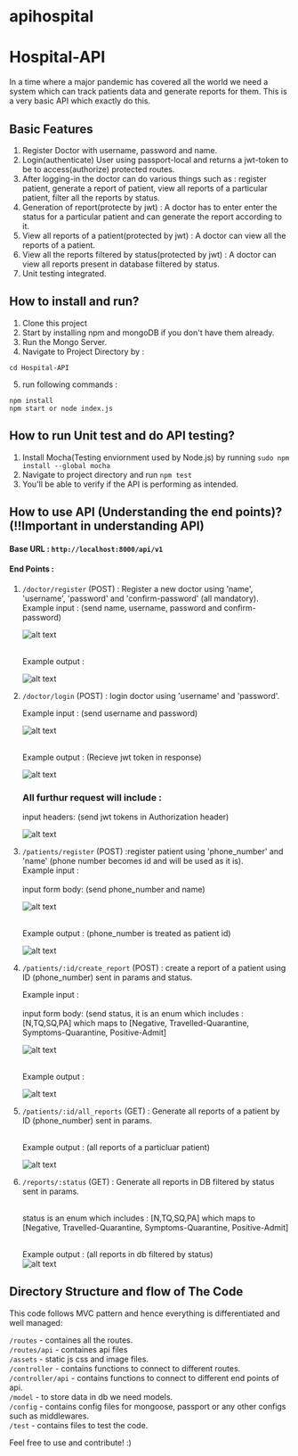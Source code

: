 # apihospital
# Hospital-API
In a time where a major pandemic has covered all the world we need a system which can track patients data and generate reports for them. This is a very basic API which exactly do this. 

## Basic Features
1. Register Doctor with username, password and name.
2. Login(authenticate) User using passport-local and returns a jwt-token to be to access(authorize) protected routes.
3. After logging-in the doctor can do various things such as : register patient, generate a report of patient, view all reports of a particular patient, filter all the reports by status.
4. Generation of report(protecte by jwt) : A doctor has to enter enter the status for a particular patient and can generate the report according to it.
5. View all reports of a patient(protected by jwt) : A doctor can view all the reports of a patient.
6. View all the reports filtered by status(protected by jwt) : A doctor can view all reports present in database filtered by status.
7. Unit testing integrated.

## How to install and run?
1. Clone this project
2. Start by installing npm and mongoDB if you don't have them already.
3. Run the Mongo Server.
4. Navigate to Project Directory by :
```
cd Hospital-API
```
5. run following commands :
```
npm install 
npm start or node index.js
```
## How to run Unit test and do API testing?
1. Install Mocha(Testing enviornment used by Node.js) by running `sudo npm install --global mocha`
2. Navigate to project directory and run `npm test`
3. You'll be able to verify if the API is performing as intended.

## How to use API (Understanding the end points)? (!!Important in understanding API)
#### Base URL : `http://localhost:8000/api/v1`
#### End Points :
1. `/doctor/register` (POST) : Register a new doctor using 'name', 'username', 'password' and 'confirm-password' (all mandatory).<br>
   Example input : (send name, username, password and confirm-password) <br>
   
   ![alt text](/static/doctor-register-input.png)
   
   <br>Example output : <br>
   
   ![alt text](/static/doctor-register-output.png)
   
2. `/doctor/login` (POST) : login doctor using 'username' and 'password'. <br>

   Example input : (send username and password) <br>
   
   ![alt text](/static/doctor-login-input.png) 
   
   <br>Example output : (Recieve jwt token in response) <br>
  
   ![alt text](/static/doctor-login-output.png)
   
   ### All furthur request will include : 
   
   input headers: (send jwt tokens in Authorization header) <br>
   
   ![alt text](/static/patient-register-input-header.png) <br>
   
3. `/patients/register` (POST) :register patient using 'phone_number' and 'name' (phone number becomes id and will be used as it is). <br>
   Example input : <br>
    <br>input form body: (send phone_number and name) <br>
    
   ![alt text](/static/patient-register-input-form.png)
   
   <br>Example output : (phone_number is treated as patient id) <br>
   
   ![alt text](/static/patient-register-output.png)
   
4. `/patients/:id/create_report` (POST) : create a report of a patient using ID (phone_number) sent in params and status.

   Example input : <br>
    <br>input form body: (send status, it is an enum which includes : [N,TQ,SQ,PA] which maps to [Negative, Travelled-Quarantine,
    Symptoms-Quarantine, Positive-Admit] <br>
    
   ![alt text](/static/patient-create-report-input.png)
   
   <br>Example output : <br>
   
   ![alt text](/static/patient-create-report-output.png)
   
5. `/patients/:id/all_reports` (GET) : Generate all reports of a patient by ID (phone_number) sent in params.

   <br>Example output : (all reports of a particluar patient) <br>
  
   ![alt text](/static/patients-all-reports.png)
   
6. `/reports/:status` (GET) : Generate all reports in DB filtered by status sent in params.

    <br> status is an enum which includes : [N,TQ,SQ,PA] which maps to [Negative, Travelled-Quarantine,
    Symptoms-Quarantine, Positive-Admit]<br>
    
    <br>Example output : (all reports in db filtered by status) <br>
   ![alt text](/static/reports-by-status.png)
 
## Directory Structure and flow of The Code
This code follows MVC pattern and hence everything is differentiated and well managed:

`/routes` - containes all the routes. <br>
`/routes/api` - containes api files <br>
`/assets` - static js css and image files. <br>
`/controller` - contains functions to connect to different routes. <br>
`/controller/api` - contains functions to connect to different end points of api. <br>
`/model` - to store data in db we need models. <br>
`/config` - contains config files for mongoose, passport or any other configs such as middlewares. <br>
`/test` - contains files to test the code. <br>

Feel free to use and contribute! :)

    
